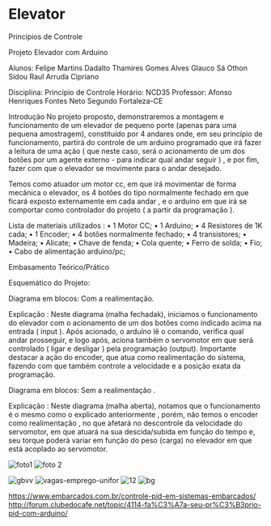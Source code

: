 # Elevator
Principios de Controle

Projeto Elevador com Arduino 

Alunos: 
   Felipe Martins Dadalto
   Thamires Gomes Alves 
   Glauco Sá Othon Sidou
   Raul Arruda Cipriano 

Disciplina: 
Princípio de Controle 
Horário: NCD35
Professor: Afonso Henriques Fontes Neto Segundo
Fortaleza-CE


Introdução
No projeto proposto, demonstraremos a montagem e funcionamento de um elevador de pequeno porte (apenas para uma pequena amostragem), constituído por 4 andares onde, em seu princípio de funcionamento, partirá do controle de um arduino programado que irá fazer a leitura de uma ação ( que neste caso, será o acionamento de um dos botões por um agente externo - para indicar qual andar seguir ) , e por fim, fazer com que o elevador se movimente para o andar desejado.

Temos como atuador um motor cc, em que irá movimentar de forma mecânica o elevador, os 4 botões do tipo normalmente fechado em que ficará exposto externamente em cada andar , e o arduino em que irá se comportar como controlador do projeto ( a partir da programação ). 


Lista de materiais utilizados :
•	1 Motor CC;
•	1 Arduino; 
•	4 Resistores de 1K cada; 
•	1 Encoder; 
•	4 botões normalmente fechado; 
•	4 transistores;
•	Madeira;
•	Alicate;
•	Chave de fenda;
•	Cola quente;
•	Ferro de solda;
•	Fio;
•	Cabo de alimentação arduino/pc;

Embasamento Teórico/Prático

Esquemático do Projeto:


Diagrama em blocos: Com a realimentação.

Explicação : Neste diagrama (malha fechadak), iniciamos o funcionamento do elevador com o acionamento de um dos botões como indicado acima na entrada ( input ). Após acionado, o arduíno lê o comando, verifica qual andar prosseguir, e logo após, aciona também o servomotor em que será controlado ( ligar e desligar ) pela programação (output). Importante destacar a ação do encoder, que atua como realimentação do sistema, fazendo com que também controle a velocidade e a posição exata da programação.

Diagrama em blocos: Sem a realimentação .

Explicação : Neste diagrama (malha aberta), notamos que o funcionamento é o mesmo como o explicado anteriormente , porém, não temos o encoder como realimentação , no que afetará no descontrole da velocidade do servomotor, em que atuará na sua descida/subida em função do tempo e, seu torque poderá variar em função do peso (carga) no elevador em que está acoplado ao servomotor. 

![foto1](https://user-images.githubusercontent.com/33531249/32812682-6c0c455c-c98d-11e7-9e79-47f6cd6fb051.jpg)
![foto 2](https://user-images.githubusercontent.com/33551239/32812831-e0a0023c-c95b-11e7-8f22-2eed18600c0f.jpg)

![gbvv](https://user-images.githubusercontent.com/33531785/32812894-42807ad6-c95c-11e7-83c4-a2984860ebc9.png)
![vagas-emprego-unifor](https://user-images.githubusercontent.com/33531785/32812941-78e8d32a-c95c-11e7-9866-50f000e9a1cc.jpg)
![12](https://user-images.githubusercontent.com/33531785/32812974-9850cba0-c95c-11e7-985d-b31beb865fbe.jpg)
![bg](https://user-images.githubusercontent.com/33531785/32813003-ba97b354-c95c-11e7-9af9-c6e1b4e4ff65.png)

https://www.embarcados.com.br/controle-pid-em-sistemas-embarcados/
http://forum.clubedocafe.net/topic/4114-fa%C3%A7a-seu-pr%C3%B3prio-pid-com-arduino/
